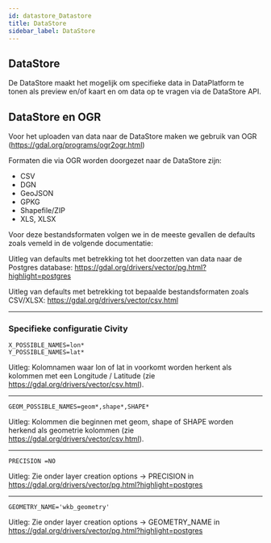 ```yaml
---
id: datastore_Datastore
title: DataStore
sidebar_label: DataStore
---
```


## DataStore

De DataStore maakt het mogelijk om specifieke data in DataPlatform te tonen als preview en/of kaart en om data op te vragen via de DataStore API.

## DataStore en OGR

Voor het uploaden van data naar de DataStore maken we gebruik van OGR (https://gdal.org/programs/ogr2ogr.html)

Formaten die via OGR worden doorgezet naar de DataStore zijn:

- CSV
- DGN
- GeoJSON
- GPKG
- Shapefile/ZIP
- XLS, XLSX

Voor deze bestandsformaten volgen we in de meeste gevallen de defaults zoals vemeld in de volgende documentatie:

Uitleg van defaults met betrekking tot het doorzetten van data naar de Postgres database:
https://gdal.org/drivers/vector/pg.html?highlight=postgres

Uitleg van defaults met betrekking tot bepaalde bestandsformaten zoals CSV/XLSX:
https://gdal.org/drivers/vector/csv.html

---

### Specifieke configuratie Civity

```
X_POSSIBLE_NAMES=lon*
Y_POSSIBLE_NAMES=lat*
```

Uitleg: Kolomnamen waar lon of lat in voorkomt worden herkent als kolommen met een Longitude / Latitude (zie https://gdal.org/drivers/vector/csv.html).

---

```
GEOM_POSSIBLE_NAMES=geom*,shape*,SHAPE*
```

Uitleg: Kolommen die beginnen met geom, shape of SHAPE worden herkend als geometrie kolommen (zie https://gdal.org/drivers/vector/csv.html).

---

```
PRECISION =NO
```

Uitleg: Zie onder layer creation options -> PRECISION in https://gdal.org/drivers/vector/pg.html?highlight=postgres

---

```
GEOMETRY_NAME='wkb_geometry'
```

Uitleg: Zie onder layer creation options -> GEOMETRY_NAME in https://gdal.org/drivers/vector/pg.html?highlight=postgres
